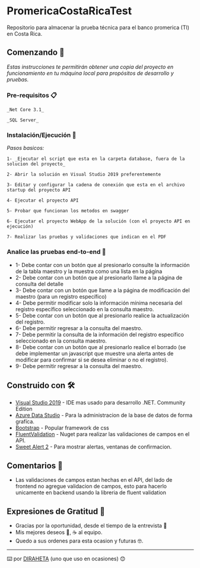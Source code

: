 # PromericaCostaRicaTest
Repositorio para almacenar la prueba técnica para el banco promerica (TI) en Costa Rica. 

## Comenzando 🚀

_Estas instrucciones te permitirán obtener una copia del proyecto en funcionamiento en tu máquina local para propósitos de desarrollo y pruebas._

### Pre-requisitos 📋
```
_Net Core 3.1_
```
```
_SQL Server_
```

### Instalación/Ejecución 🔧

_Pasos basicos:_
```
1- _Ejecutar el script que esta en la carpeta database, fuera de la solucion del proyecto_
```
```
2- Abrir la solución en Visual Studio 2019 preferentemente
```
```
3- Editar y configurar la cadena de conexión que esta en el archivo startup del proyecto API
```
```
4- Ejecutar el proyecto API
```
```
5- Probar que funcionan los metodos en swagger
```
```
6- Ejecutar el proyecto WebApp de la solución (con el proyecto API en ejecución)
```
```
7- Realizar las pruebas y validaciones que indican en el PDF
```

### Analice las pruebas end-to-end 🔩

* 1- Debe contar con un botón que al presionarlo consulte la información de la tabla maestro y la muestra como una lista en la página
* 2- Debe contar con un botón que al presionarlo llame a la página de consulta del detalle
* 3- Debe contar con un botón que llame a la página de modificación del maestro (para un registro específico)
* 4- Debe permitir modificar solo la información mínima necesaria del registro específico seleccionado
en la consulta maestro.
* 5- Debe contar con un botón que al presionarlo realice la actualización del registro.
* 6- Debe permitir regresar a la consulta del maestro.
* 7- Debe permitir la consulta de la información del registro específico seleccionado en la consulta maestro.
* 8- Debe contar con un botón que al presionarlo realice el borrado (se debe implementar un javascript
que muestre una alerta antes de modificar para confirmar si se desea eliminar o no el registro).
* 9- Debe permitir regresar a la consulta del maestro.

## Construido con 🛠️

* [Visual Studio 2019](https://visualstudio.microsoft.com/es/vs/) - IDE mas usado para desarrollo .NET. Community Edition
* [Azure Data Studio](https://docs.microsoft.com/en-us/sql/azure-data-studio/download-azure-data-studio?view=sql-server-ver15) - Para la administracion de la base de datos de forma grafíca.
* [Bootstrap](https://getbootstrap.com/docs/4.6/getting-started/introduction/) - Popular framework de css
* [FluentValidation](https://docs.fluentvalidation.net/en/latest/aspnet.html) - Nuget para realizar las validaciones de campos en el API.
* [Sweet Alert 2](https://sweetalert2.github.io/) - Para mostrar alertas, ventanas de confirmacion.

## Comentarios 📌
* Las validaciones de campos estan hechas en el API, del lado de frontend no agregue validacion de campos, esto para hacerlo unicamente en backend usando la libreria de fluent validation

## Expresiones de Gratitud 🎁

* Gracias por la oportunidad, desde el tiempo de la entrevista 📢
* Mis mejores deseos 🍺, ☕ al equipo.
* Quedo a sus ordenes para esta ocasion y futuras 🤓.

---
⌨️ por [DIRAHETA](https://github.com/driraheta) (uno que uso en ocasiones) 😊
